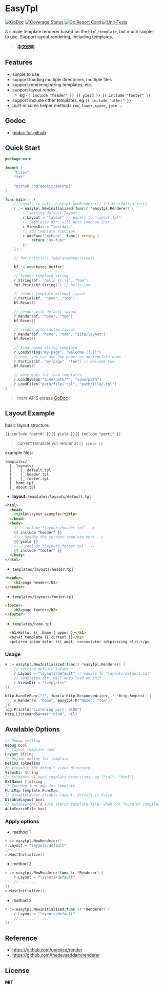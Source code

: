 # EasyTpl

[![GoDoc](https://pkg.go.dev/github.com/gookit/easytpl?status.svg)](https://pkg.go.dev/github.com/gookit/easytpl)
[![Coverage Status](https://coveralls.io/repos/github/gookit/easytpl/badge.svg?branch=master)](https://coveralls.io/github/gookit/easytpl?branch=master)
[![Go Report Card](https://goreportcard.com/badge/github.com/gookit/easytpl)](https://goreportcard.com/report/github.com/gookit/easytpl)
[![Unit-Tests](https://github.com/gookit/easytpl/workflows/Unit-Tests/badge.svg)](https://github.com/gookit/easytpl/actions)

A simple template renderer based on the `html/template`, but much simpler to use. Support layout rendering, including templates.

> **[中文说明](README.zh-CN.md)**

## Features

- simple to use
- support loading multiple directories, multiple files
- support rendering string templates, etc.
- support layout render. 
  - eg `{{ include "header" }} {{ yield }} {{ include "footer" }}`
- support include other templates. eg `{{ include "other" }}`
- built-in some helper methods `row`, `lower`, `upper`, `join` ...

## Godoc

- [godoc for github](https://pkg.go.dev/github.com/gookit/easytpl)

## Quick Start

```go
package main

import (
	"bytes"
	"fmt"
	
	"github.com/gookit/easytpl"
)

func main()  {
	// equals to call: easytpl.NewRenderer() + r.MustInitialize()
	r := easytpl.NewInitialized(func(r *easytpl.Renderer) {
		// setting default layout
		r.Layout = "layout" // equals to "layout.tpl"
		// templates dir. will auto load on init.
		r.ViewsDir = "testdata"
		// add template function
		r.AddFunc("myFunc", func() string {
			return "my-func"
		})
	})

	// fmt.Println(r.TemplateNames(true))

	bf := new(bytes.Buffer)

	// render template string
	r.String(bf, `hello {{.}}`, "tom")
	fmt.Print(bf.String()) // hello tom

	// render template without layout
	r.Partial(bf, "home", "tom")
	bf.Reset()

	// render with default layout
	r.Render(bf, "home", "tom")
	bf.Reset()

	// render with custom layout
	r.Render(bf, "home", "tom", "site/layout")
	bf.Reset()
	
	// load named string template 
	r.LoadString("my-page", "welcome {{.}}")
	// now, you can use "my-page" as an template name
	r.Partial(bf, "my-page", "tom") // welcome tom
	bf.Reset()
	
	// more ways for load templates
	r.LoadByGlob("some/path/*", "some/path")
	r.LoadFiles("path/file1.tpl", "path/file2.tpl")
}
```

> more APIS please [GoDoc](https://pkg.go.dev/github.com/gookit/easytpl) 

## Layout Example

basic layout structure:

```text
{{ include "part0" }}{{ yield }}{{ include "part1" }}
```

> current template will render at `{{ yield }}`

example files:

```text
templates/
  |_ layouts/
  |    |_ default.tpl
  |    |_ header.tpl
  |    |_ footer.tpl
  |_ home.tpl
  |_ about.tpl
```

- **layout:** `templates/layouts/default.tpl`

```html
<html>
  <head>
    <title>layout example</title>
  </head>
  <body>
    <!-- include "layouts/header.tpl" -->
    {{ include "header" }}
    <!-- Render the current template here -->
    {{ yield }}
    <!-- include "layouts/footer.tpl" -->
    {{ include "footer" }}
  </body>
</html>
```

- `templates/layouts/header.tpl`

```html
<header>
    <h2>page header</h2>
</header>
```

- `templates/layouts/footer.tpl`

```html
<footer>
    <h2>page footer</h2>
</footer>
```

- `templates/home.tpl`

```html
  <h1>Hello, {{ .Name | upper }}</h1>
  <h2>At template {{ current }}</h2>
  <p>Lorem ipsum dolor sit amet, consectetur adipisicing elit.</p>
```

### Usage

```go
v := easytpl.NewInitialized(func(r *easytpl.Renderer) {
    // setting default layout
    r.Layout = "layouts/default" // equals to "layouts/default.tpl"
    // templates dir. will auto load on init.
    r.ViewsDir = "templates"
})

http.HandleFunc("/", func(w http.ResponseWriter, r *http.Request) {
	v.Render(w, "home", easytpl.M{"Name": "tom"})
})
log.Println("Listening port: 9100")
http.ListenAndServe(":9100", nil)
```

## Available Options

```go
// Debug setting
Debug bool
// Layout template name
Layout string
// Delims define for template
Delims TplDelims
// ViewsDir the default views directory
ViewsDir string
// ExtNames allowed template extensions. eg {"tpl", "html"}
ExtNames []string
// FuncMap func map for template
FuncMap template.FuncMap
// DisableLayout disable layout. default is False
DisableLayout bool
// AutoSearchFile auto search template file, when not found on compiled templates. default is False
AutoSearchFile bool
```

### Apply options

- method 1

```go
r := easytpl.NewRenderer()
r.Layout = "layouts/default"
// ... ...
r.MustInitialize()
```

- method 2

```go
r := easytpl.NewRenderer(func (r *Renderer) {
	r.Layout = "layouts/default"
	// ... ...
})
r.MustInitialize()
```

- method 3

```go
r := easytpl.NewInitialized(func (r *Renderer) {
	r.Layout = "layouts/default" 
	// ... ...
})
```

## Reference

- https://github.com/unrolled/render
- https://github.com/thedevsaddam/renderer

## License

**MIT**
